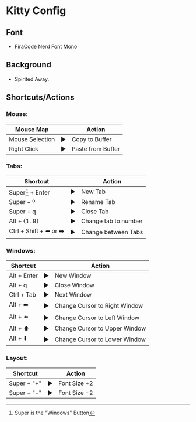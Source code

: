 # Kitty Config

## Font
- FiraCode Nerd Font Mono
## Background
- Spirited Away.
## Shortcuts/Actions

### Mouse:

| Mouse Map 	|	|	Action    |
|-----------------|---------------|-------------------|
| Mouse Selection	|:arrow_forward:	|	Copy to Buffer    |
| Right Click			|:arrow_forward:	|	Paste from Buffer |

### Tabs:
| Shortcut	|	|	Action    |
|-----------------|---------------|-------------------|
| Super[^note]  + Enter |:arrow_forward:	|	 New Tab   |
| Super  + º |:arrow_forward:	|	 Rename Tab   |
| Super  + q |:arrow_forward:	|	 Close Tab   |
| Alt  + {1..9}			|:arrow_forward:	|	Change tab to number |
| Ctrl  + Shift + ⬅️ or ➡️			|:arrow_forward:	|	Change between Tabs |



### Windows:
| Shortcut	|	|	Action    |
|-----------------|---------------|-------------------|
| Alt  + Enter |:arrow_forward:	|	 New Window   |
| Alt + q |:arrow_forward:	|	 Close Window   |
| Ctrl + Tab |:arrow_forward:|	 Next Window   |
| Alt + :arrow_right:	 |:arrow_forward:	|	 Change Cursor to Right Window   |
| Alt + :arrow_left:	 |:arrow_forward:	|	 Change Cursor to Left Window   |
| Alt + :arrow_up:	 |:arrow_forward:	|	 Change Cursor to Upper Window   |
| Alt + :arrow_down:	 |:arrow_forward:	|	 Change Cursor to Lower Window   |

### Layout:

| Shortcut 	|	|	Action    |
|-----------------|---------------|-------------------|
| Super   + "+"  	|:arrow_forward:	|	Font Size +2    |
| Super  + "-"	|:arrow_forward:	|	Font Size -2    |

[^note]: Super is the "Windows" Button
